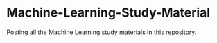 # Machine-Learning-Study-Material
Posting all the Machine Learning study materials in this repository.
